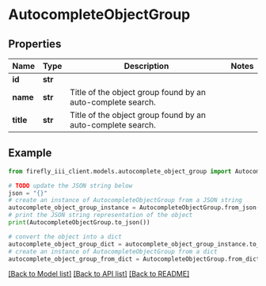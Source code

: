 # AutocompleteObjectGroup


## Properties

Name | Type | Description | Notes
------------ | ------------- | ------------- | -------------
**id** | **str** |  | 
**name** | **str** | Title of the object group found by an auto-complete search. | 
**title** | **str** | Title of the object group found by an auto-complete search. | 

## Example

```python
from firefly_iii_client.models.autocomplete_object_group import AutocompleteObjectGroup

# TODO update the JSON string below
json = "{}"
# create an instance of AutocompleteObjectGroup from a JSON string
autocomplete_object_group_instance = AutocompleteObjectGroup.from_json(json)
# print the JSON string representation of the object
print(AutocompleteObjectGroup.to_json())

# convert the object into a dict
autocomplete_object_group_dict = autocomplete_object_group_instance.to_dict()
# create an instance of AutocompleteObjectGroup from a dict
autocomplete_object_group_from_dict = AutocompleteObjectGroup.from_dict(autocomplete_object_group_dict)
```
[[Back to Model list]](../README.md#documentation-for-models) [[Back to API list]](../README.md#documentation-for-api-endpoints) [[Back to README]](../README.md)


